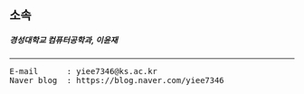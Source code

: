 ## 소속

##### 경성대학교 컴퓨터공학과, 이윤재
<hr>
<pre>
E-mail      : yiee7346@ks.ac.kr
Naver_blog  : https://blog.naver.com/yiee7346
</pre>

